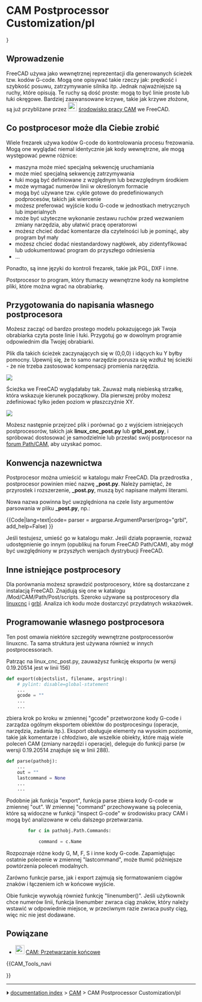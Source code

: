# CAM Postprocessor Customization/pl
}









## Wprowadzenie

FreeCAD używa jako wewnętrznej reprezentacji dla generowanych ścieżek tzw. kodów G-code. Mogą one opisywać takie rzeczy jak: prędkość i szybkość posuwu, zatrzymywanie silnika itp. Jednak najważniejsze są ruchy, które opisują. Te ruchy są dość proste: mogą to być linie proste lub łuki okręgowe. Bardziej zaawansowane krzywe, takie jak krzywe złożone, są już przybliżane przez <img alt="" src=images/Workbench_CAM.svg  style="width:24px;"> [środowisko pracy CAM](CAM_Workbench/pl.md) we FreeCAD.



## Co postprocesor może dla Ciebie zrobić 

Wiele frezarek używa kodów G-code do kontrolowania procesu frezowania. Mogą one wyglądać niemal identycznie jak kody wewnętrzne, ale mogą występować pewne różnice:

-   maszyna może mieć specjalną sekwencję uruchamiania
-   może mieć specjalną sekwencję zatrzymywania
-   łuki mogą być definiowane z względnym lub bezwzględnym środkiem
-   może wymagać numerów linii w określonym formacie
-   mogą być używane tzw. cykle gotowe do predefiniowanych podprocesów, takich jak wiercenie
-   możesz preferować wyjście kodu G-code w jednostkach metrycznych lub imperialnych
-   może być użyteczne wykonanie zestawu ruchów przed wezwaniem zmiany narzędzia, aby ułatwić pracę operatorowi
-   możesz chcieć dodać komentarze dla czytelności lub je pominąć, aby program był mały
-   możesz chcieć dodać niestandardowy nagłówek, aby zidentyfikować lub udokumentować program do przyszłego odniesienia
-   \...

Ponadto, są inne języki do kontroli frezarek, takie jak PGL, DXF i inne.

Postprocesor to program, który tłumaczy wewnętrzne kody na kompletne pliki, które można wgrać na obrabiarkę.



## Przygotowania do napisania własnego postprocesora 

Możesz zacząć od bardzo prostego modelu pokazującego jak Twoja obrabiarka czyta poste linie i łuki. Przygotuj go w dowolnym programie odpowiednim dla Twojej obrabiarki.

Plik dla takich ścieżek zaczynających się w (0,0,0) i idących ku Y byłby pomocny. Upewnij się, że to samo narzędzie porusza się wzdłuż tej ścieżki - że nie trzeba zastosować kompensacji promienia narzędzia.

![](images/Path_PostProcessorSketch.png )

Ścieżka we FreeCAD wyglądałaby tak. Zauważ małą niebieską strzałkę, która wskazuje kierunek początkowy. Dla pierwszej próby możesz zdefiniować tylko jeden poziom w płaszczyźnie XY.

![](images/Path_PostProcessorModel.png )

Możesz następnie przejrzeć plik i porównać go z wyjściem istniejących postprocesorów, takich jak **linux_cnc_post.py** lub **grbl_post.py**, i spróbować dostosować je samodzielnie lub przesłać swój postprocesor na [forum Path/CAM](https://forum.freecadweb.org/viewforum.php?f=15), aby uzyskać pomoc.



## Konwencja nazewnictwa 

Postprocesor można umieścić w katalogu makr FreeCAD. Dla przedrostka **<filename>**, postprocesor powinien mieć nazwę **<filename>_post.py**. Należy pamiętać, że przyrostek i rozszerzenie, **_post.py**, muszą być napisane małymi literami.

Nowa nazwa powinna być uwzględniona na czele listy argumentów parsowania w pliku **<filename>_post.py**, np.:


{{Code|lang=text|code=
parser = argparse.ArgumentParser(prog="grbl", add_help=False)
}}

Jeśli testujesz, umieść go w katalogu makr. Jeśli działa poprawnie, rozważ udostępnienie go innym (opublikuj na forum FreeCAD Path/CAM), aby mógł być uwzględniony w przyszłych wersjach dystrybucji FreeCAD.



## Inne istniejące postprocesory 

Dla porównania możesz sprawdzić postprocesory, które są dostarczane z instalacją FreeCAD. Znajdują się one w katalogu /Mod/CAM/Path/Post/scripts. Szeroko używane są postprocesory dla [linuxcnc](http://linuxcnc.org/) i [grbl](https://github.com/grbl/grbl). Analiza ich kodu może dostarczyć przydatnych wskazówek.



## Programowanie własnego postprocesora 

Ten post omawia niektóre szczegóły wewnętrzne postprocessorów linuxcnc. Ta sama struktura jest używana również w innych postprocessorach.

Patrząc na linux_cnc_post.py, zauważysz funkcję eksportu (w wersji 0.19.20514 jest w linii 156)


```python
def export(objectslist, filename, argstring):
    # pylint: disable=global-statement
    ...
    gcode = ""
    ...
    ...
```

zbiera krok po kroku w zmiennej \"gcode\" przetworzone kody G-code i zarządza ogólnym eksportem obiektów do postprocesingu (operacje, narzędzia, zadania itp.). Eksport obsługuje elementy na wysokim poziomie, takie jak komentarze i chłodziwo, ale wszelkie obiekty, które mają wiele poleceń CAM (zmiany narzędzi i operacje), deleguje do funkcji parse (w wersji 0.19.20514 znajduje się w linii 288).


```python
def parse(pathobj):
    ...
    out = ""
    lastcommand = None
    ...
    ...
```

Podobnie jak funkcja \"export\", funkcja parse zbiera kody G-code w zmiennej \"out\". W zmiennej \"command\" przechowywane są polecenia, które są widoczne w funkcji \"inspect G-code\" w środowisku pracy CAM i mogą być analizowane w celu dalszego przetwarzania.


```python
        for c in pathobj.Path.Commands:

            command = c.Name
```

Rozpoznaje różne kody G, M, F, S i inne kody G-code. Zapamiętując ostatnie polecenie w zmiennej \"lastcommand\", może tłumić późniejsze powtórzenia poleceń modalnych.

Zarówno funkcje parse, jak i export zajmują się formatowaniem ciągów znaków i łączeniem ich w końcowe wyjście.

Obie funkcje wywołują również funkcję \"linenumber()\". Jeśli użytkownik chce numerów linii, funkcja linenumber zwraca ciąg znaków, który należy wstawić w odpowiednie miejsce, w przeciwnym razie zwraca pusty ciąg, więc nic nie jest dodawane.



## Powiązane

-   <img alt="" src=images/CAM_Post.svg  style="width:24px;"> [CAM: Przetwarzanie końcowe](CAM_Post/pl.md)





{{CAM_Tools_navi

}}



---
⏵ [documentation index](../README.md) > [CAM](CAM_Workbench.md) > CAM Postprocessor Customization/pl
